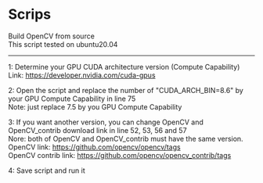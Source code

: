 # Scrips

Build OpenCV from source  
This script tested on ubuntu20.04  

--------------------
1: Determine your GPU CUDA architecture version (Compute Capability)  
Link: https://developer.nvidia.com/cuda-gpus  

2: Open the script and replace the number of "CUDA_ARCH_BIN=8.6" by your GPU Compute Capability in line 75  
Note: just replace 7.5 by you GPU Compute Capability  

3: If you want another version, you can change OpenCV and OpenCV_contrib download link in line 52, 53, 56 and 57  
Nore: both of OpenCV and OpenCV_contrib must have the same version.  
OpenCV link: https://github.com/opencv/opencv/tags  
OpenCV contrib link: https://github.com/opencv/opencv_contrib/tags  

4: Save script and run it  
